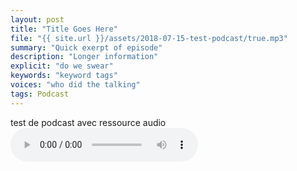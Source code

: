 ```yaml
---
layout: post
title: "Title Goes Here"
file: "{{ site.url }}/assets/2018-07-15-test-podcast/true.mp3"
summary: "Quick exerpt of episode"
description: "Longer information"
explicit: "do we swear" 
keywords: "keyword tags"
voices: "who did the talking"
tags: Podcast
---
```

test de podcast avec ressource audio
<audio controls>
  <source src="/assets/2018-07-15-test-podcast/true.mp3" type="audio/mpeg"/>
Your browser does not support the audio element.
</audio>
